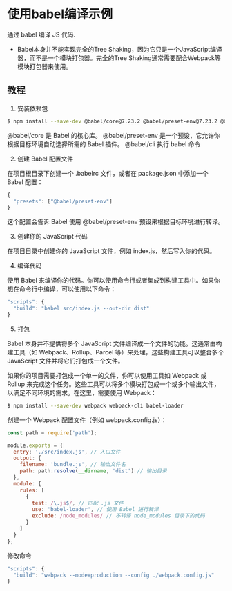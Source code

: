 # 使用babel编译示例

通过 babel 编译 JS 代码.

* Babel本身并不能实现完全的Tree Shaking，因为它只是一个JavaScript编译器，而不是一个模块打包器。完全的Tree Shaking通常需要配合Webpack等模块打包器来使用。


## 教程

1. 安装依赖包

```bash
$ npm install --save-dev @babel/core@7.23.2 @babel/preset-env@7.23.2 @babel/cli@7.23.0
```

@babel/core 是 Babel 的核心库。
@babel/preset-env 是一个预设，它允许你根据目标环境自动选择所需的 Babel 插件。
@babel/cli 执行 babel 命令

2. 创建 Babel 配置文件

在项目根目录下创建一个 .babelrc 文件，或者在 package.json 中添加一个 Babel 配置：

```js
{
  "presets": ["@babel/preset-env"]
}
```

这个配置会告诉 Babel 使用 @babel/preset-env 预设来根据目标环境进行转译。

3. 创建你的 JavaScript 代码

在项目目录中创建你的 JavaScript 文件，例如 index.js，然后写入你的代码。

4. 编译代码

使用 Babel 来编译你的代码。你可以使用命令行或者集成到构建工具中。如果你想在命令行中编译，可以使用以下命令：

```js
"scripts": {
  "build": "babel src/index.js --out-dir dist"
}
```

5. 打包

Babel 本身并不提供将多个 JavaScript 文件编译成一个文件的功能。这通常由构建工具（如 Webpack、Rollup、Parcel 等）来处理，这些构建工具可以整合多个 JavaScript 文件并将它们打包成一个文件。

如果你的项目需要打包成一个单一的文件，你可以使用工具如 Webpack 或 Rollup 来完成这个任务。这些工具可以将多个模块打包成一个或多个输出文件，以满足不同环境的需求。在这里，需要使用 Webpack：

```bash
$ npm install --save-dev webpack webpack-cli babel-loader
```

创建一个 Webpack 配置文件（例如 webpack.config.js）：

```js
const path = require('path');

module.exports = {
  entry: './src/index.js', // 入口文件
  output: {
    filename: 'bundle.js', // 输出文件名
    path: path.resolve(__dirname, 'dist') // 输出目录
  },
  module: {
    rules: [
      {
        test: /\.js$/, // 匹配 .js 文件
        use: 'babel-loader', // 使用 Babel 进行转译
        exclude: /node_modules/ // 不转译 node_modules 目录下的代码
      }
    ]
  }
};
```

修改命令

```js
"scripts": {
  "build": "webpack --mode=production --config ./webpack.config.js"
}
```